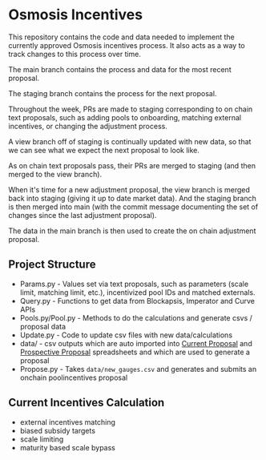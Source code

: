 # Osmosis Incentives

This repository contains the code and data needed to implement the currently approved Osmosis incentives process. It also acts as a way to track changes to this process over time.

The main branch contains the process and data for the most recent proposal.

The staging branch contains the process for the next proposal.

Throughout the week, PRs are made to staging corresponding to on chain text proposals, such as adding pools to onboarding, matching external incentives, or changing the adjustment process.

A view branch off of staging is continually updated with new data, so that we can see what we expect the next proposal to look like.

As on chain text proposals pass, their PRs are merged to staging (and then merged to the view branch).

When it's time for a new adjustment proposal, the view branch is merged back into staging (giving it up to date market data). And the staging branch is then merged into main (with the commit message documenting the set of changes since the last adjustment proposal).

The data in the main branch is then used to create the on chain adjustment proposal.


## Project Structure

- Params.py - Values set via text proposals, such as parameters (scale limit, matching limit, etc.), incentivized pool IDs and matched externals.
- Query.py - Functions to get data from Blockapsis, Imperator and Curve APIs
- Pools.py/Pool.py - Methods to do the calculations and generate csvs / proposal data
- Update.py - Code to update csv files with new data/calculations
- data/ - csv outputs which are auto imported into [Current Proposal](https://docs.google.com/spreadsheets/d/1ydQfgEDot0AC9xuT2txc39VBfuum_I1gU_1-GrmrWx4/edit?usp=sharing) and [Prospective Proposal](https://docs.google.com/spreadsheets/d/1oEn8JtrIU1mze_3Fw4DbbxWBq6yPUM-yAoaOPxG6Y1k/edit?usp=sharing) spreadsheets and which are used to generate a proposal
- Propose.py - Takes `data/new_gauges.csv` and generates and submits an onchain poolincentives proposal

## Current Incentives Calculation

- external incentives matching
- biased subsidy targets
- scale limiting
- maturity based scale bypass
